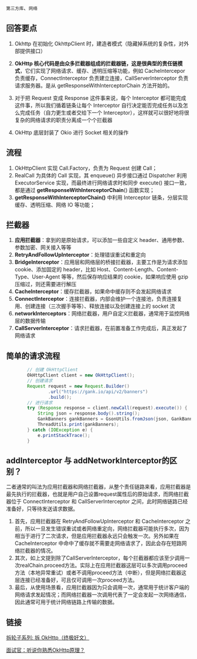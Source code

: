 `第三方库`、`网络`

## 回答要点

1. Okhttp 在初始化 OkhttpClient 时，建造者模式（隐藏掉系统的复杂性，对外部提供接口）

2. **OkHttp 核心代码是由众多拦截器组成的拦截器链，这是很典型的责任链模式**，它们实现了网络请求、缓存、透明压缩等功能，例如 CacheIntercepor 负责缓存，ConnectInterceptor 负责建立连接，CallServerInterceptor 负责请求服务器。是从 getResponseWithInterceptorChain 方法开始的。

3. 对于把 Request 变成 Response 这件事来说，每个 Interceptor 都可能完成这件事，所以我们循着链条让每个 Interceptor 自行决定能否完成任务以及怎么完成任务（自力更生或者交给下一个 Interceptor），这样就可以很好地将很复杂的网络请求的职责分离成一个个拦截器

4. OkHttp 底层封装了 Okio 进行 Socket 相关的操作


## 流程

1. OkHttpClient 实现 Call.Factory，负责为 Request 创建 Call；
2. RealCall 为具体的 Call 实现，其 enqueue() 异步接口通过 Dispatcher 利用 ExecutorService 实现，而最终进行网络请求时和同步 execute() 接口一致，都是通过 **getResponseWithInterceptorChain**() 函数实现；
3. **getResponseWithInterceptorChain()** 中利用 Interceptor 链条，分层实现缓存、透明压缩、网络 IO 等功能；

## 拦截器

1. **应用拦截器**：拿到的是原始请求，可以添加一些自定义 header、通用参数、参数加密、网关接入等等
2. **RetryAndFollowUpInterceptor**：处理错误重试和重定向
3. **BridgeInterceptor**：应用层和网络层的桥接拦截器，主要工作是为请求添加 cookie、添加固定的 header，比如 Host、Content-Length、Content-Type、User-Agent 等等，然后保存响应结果的 cookie，如果响应使用 gzip 压缩过，则还需要进行解压
4. **CacheInterceptor**：缓存拦截器，如果命中缓存则不会发起网络请求
5. **ConnectInterceptor**：连接拦截器，内部会维护一个连接池，负责连接复用、创建连接（三次握手等等）、释放连接以及创建连接上的 socket 流
6. **networkInterceptors**：网络拦截器，用户自定义拦截器，通常用于监控网络层的数据传输
7. **CallServerInterceptor**：请求拦截器，在前置准备工作完成后，真正发起了网络请求

## 简单的请求流程

```java
        // 创建 OkHttpClient
        OkHttpClient client = new OkHttpClient();
        // 创建请求
        Request request = new Request.Builder()
                .url("https://gank.io/api/v2/banners")
                .build();
        // 进行请求
        try (Response response = client.newCall(request).execute()) {
            String json = response.body().string();
            GankBanners gankBanners = GsonUtils.fromJson(json, GankBanners.class);
            ThreadUtils.print(gankBanners);
        } catch (IOException e) {
            e.printStackTrace();
        }
```

## addInterceptor 与 addNetworkInterceptor的区别？

二者通常的叫法为应用拦截器和网络拦截器，从整个责任链路来看，应用拦截器是最先执行的拦截器，也就是用户自己设置request属性后的原始请求，而网络拦截器位于 ConnectInterceptor 和 CallServerInterceptor 之间，此时网络链路已经准备好，只等待发送请求数据。

1. 首先，应用拦截器在 RetryAndFollowUpInterceptor 和 CacheInterceptor 之前，所以一旦发生错误重试或者网络重定向，网络拦截器可能执行多次，因为相当于进行了二次请求，但是应用拦截器永远只会触发一次。另外如果在 CacheInterceptor 中命中了缓存就不需要走网络请求了，因此会存在短路网络拦截器的情况。
2. 其次，如上文提到除了CallServerInterceptor，每个拦截器都应该至少调用一次realChain.proceed方法。实际上在应用拦截器这层可以多次调用proceed方法（本地异常重试）或者不调用proceed方法（中断），但是网络拦截器这层连接已经准备好，可且仅可调用一次proceed方法。
3. 最后，从使用场景看，应用拦截器因为只会调用一次，通常用于统计客户端的网络请求发起情况；而网络拦截器一次调用代表了一定会发起一次网络通信，因此通常可用于统计网络链路上传输的数据。

## 链接

[拆轮子系列: 拆 OkHttp（终极好文）](https://blog.piasy.com/2016/07/11/Understand-OkHttp/index.html)

[面试官：听说你熟悉OkHttp原理？](https://juejin.im/post/6844904087788453896#comment)